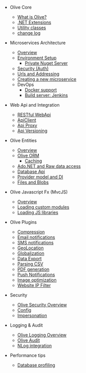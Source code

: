 * Olive Core

    * [What is Olive?](README.md)
    * [.NET Extensions](Core/Extensions.md)
    * [Utility classes](Core/Utilities.md)
    * [change log](ChangeLog.md)

* Microservices Architecture
    * [Overview](Microservices/Overview.md)
    * [Environment Setup](Microservices/Setup.md)
        * [Private Nuget Server](Microservices/PrivateNuget.md)
    * [Security (Auth)](Microservices/Security.md)
    * [Urls and Addressing](Microservices/Addressing.md)
    * [Creating a new microservice](Microservices/Create.New.md)
    * DevOps
        * [Docker support](Microservices/Docker.md)
        * [Build server: Jenkins](Microservices/Jenkins.md)
        
* Web Api and Integration
    * [RESTful WebApi](Api/WebApi.md)
    * [ApiClient](Api/ApiClient.md)
    * [Api Proxy](Api/Proxy.md)
    * [Api Versioning](Api/Versioning.md)

* Olive Entities
    * [Overview](Entities/Overview.md)
    * [Olive ORM](Entities/ORM.md)
       * [Caching](Entities/Cache.md)
    * [Ado.NET and Raw data access](Entities/AdoNet.md)
    * [Database Api](Entities/Database.md)
    * [Provider model and DI](Entities/DI.md)
    * [Files and Blobs](Entities/Blob.md)
           

* Olive Javascript Fx (MvcJS)
    * [Overview](MvcJS/Overview.md)
    * [Loading custom modules](MvcJS/Custom.md)
    * [Loading JS libraries](MvcJS/Library.md)
    
    
* Olive Plugins
    * [Compression](Services/Compression.md)
    * [Email notifications]()
    * [SMS notifications]()
    * [GeoLocation](Services/GeoLocation.md)
    * [Globalization](Services/Globalization.md)
    * [Data Export]()
    * [Parsing CSV](Services/CSV.md)
    * [PDF generation]()
    * [Push Notifications]()
    * [Image optimization]()
    * [Website IP Filter]()

* Security
    * [Olive Security Overview](Security/Security.md)
    * [Config](Security/Config.md)
    * [Impersonation]()
    
* Logging & Audit
    * [Olive Logging Overview](Logging/Logging.md)
    * [Olive Audit](Logging/Audit.md)
    * [NLog integration](Logging/NLog.md)

* Performance tips
    * [Database profiling]()
